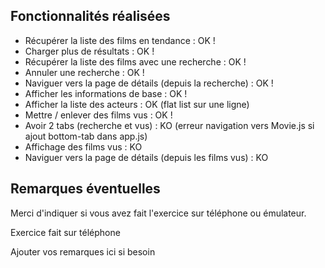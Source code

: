 ## Fonctionnalités réalisées

* Récupérer la liste des films en tendance :                    OK !
* Charger plus de résultats :                                   OK !
* Récupérer la liste des films avec une recherche :             OK !
* Annuler une recherche :                                       OK !
* Naviguer vers la page de détails (depuis la recherche) :      OK !
* Afficher les informations de base :                           OK !
* Afficher la liste des acteurs :                               OK (flat list sur une ligne)
* Mettre / enlever des films vus :                              OK !
* Avoir 2 tabs (recherche et vus) :                             KO (erreur navigation vers Movie.js si ajout bottom-tab dans app.js)
* Affichage des films vus :                                     KO
* Naviguer vers la page de détails (depuis les films vus) :     KO



## Remarques éventuelles

Merci d'indiquer si vous avez fait l'exercice sur téléphone ou émulateur. 

Exercice fait sur téléphone

Ajouter vos remarques ici si besoin